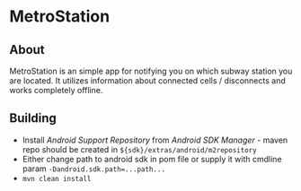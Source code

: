 
# MetroStation

## About

MetroStation is an simple app for notifying you on which subway station you are located. It utilizes information
about connected cells / disconnects and works completely offline.

## Building

 * Install *Android Support Repository* from *Android SDK Manager* - maven repo should be created in
  `${sdk}/extras/android/m2repository`
 * Either change path to android sdk in pom file or supply it with cmdline param `-Dandroid.sdk.path=...path...`
 * `mvn clean install`

